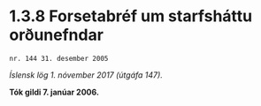 # 1.3.8 Forsetabréf um starfsháttu orðunefndar

`nr. 144 31. desember 2005`

_Íslensk lög 1. nóvember 2017 (útgáfa 147)._

**Tók gildi 7. janúar 2006.**

